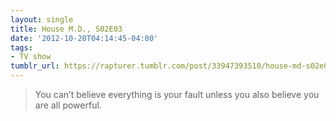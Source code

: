 ```yaml
---
layout: single
title: House M.D., S02E03
date: '2012-10-20T04:14:45-04:00'
tags:
- TV show
tumblr_url: https://rapturer.tumblr.com/post/33947393510/house-md-s02e03
---
```

> You can’t believe everything is your fault unless you also believe you are all powerful.

